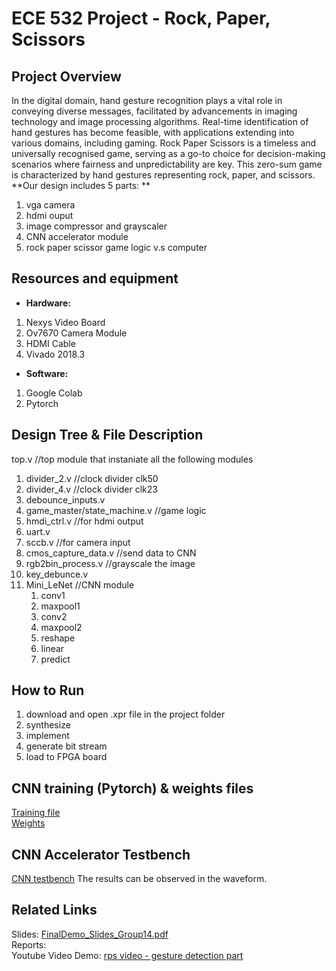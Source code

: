 # ECE 532 Project - Rock, Paper, Scissors 
## Project Overview
In the digital domain, hand gesture recognition plays a vital role in conveying diverse messages, facilitated by advancements in imaging technology and image processing algorithms. Real-time identification of hand gestures has become feasible, with applications extending into various domains, including gaming. Rock Paper Scissors is a timeless and universally recognised game, serving as a go-to choice for decision-making scenarios where fairness and unpredictability are key. This zero-sum game is characterized by hand gestures representing rock, paper, and scissors. <br>
**Our design includes 5 parts: **
1. vga camera
2. hdmi ouput
3. image compressor and grayscaler
4. CNN accelerator module
5. rock paper scissor game logic v.s computer
## Resources and equipment
- **Hardware:**<br>
1. Nexys Video Board 
2. Ov7670 Camera Module 
3. HDMI Cable 
4. Vivado 2018.3 <br>
- **Software:**<br>
1. Google Colab <br>
2. Pytorch <br>

## Design Tree & File Description
top.v //top module that instaniate all the following modules
1. divider_2.v //clock divider clk50
2. divider_4.v //clock divider clk23
3. debounce_inputs.v
4. game_master/state_machine.v //game logic
6. hmdi_ctrl.v //for hdmi output
8. uart.v 
9. sccb.v //for camera input
10. cmos_capture_data.v //send data to CNN
11. rgb2bin_process.v //grayscale the image
12. key_debunce.v
13. Mini_LeNet //CNN module
    1. conv1
    2. maxpool1
    3. conv2
    4. maxpool2
    5. reshape
    6. linear
    7. predict 
## How to Run
1. download and open .xpr file in the project folder
2. synthesize
3. implement
4. generate bit stream
5. load to FPGA board
## CNN training (Pytorch) & weights files
[Training file](CNNPythonFiles/rps_v4_pytorch.ipynb) <br>
[Weights](CNNPythonFiles/weights)
## CNN Accelerator Testbench
[CNN testbench](testbenches/tb_conv.v)
The results can be observed in the waveform.
## Related Links
Slides: [FinalDemo_Slides_Group14.pdf](Documents/FinalDemo_Slides_Group14.pdf) <br>
Reports: <br>
Youtube Video Demo: [rps video - gesture detection part](https://www.youtube.com/watch?v=sVDGybcSSL8)

 
